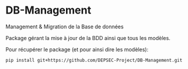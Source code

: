 # DB-Management
Management &amp; Migration de la Base de données

Package gérant la mise à jour de la BDD ainsi que tous les modèles.

Pour récupérer le package (et  pour ainsi dire les modèles):
```bash
pip install git+https://github.com/DEPSEC-Project/DB-Management.git
```
